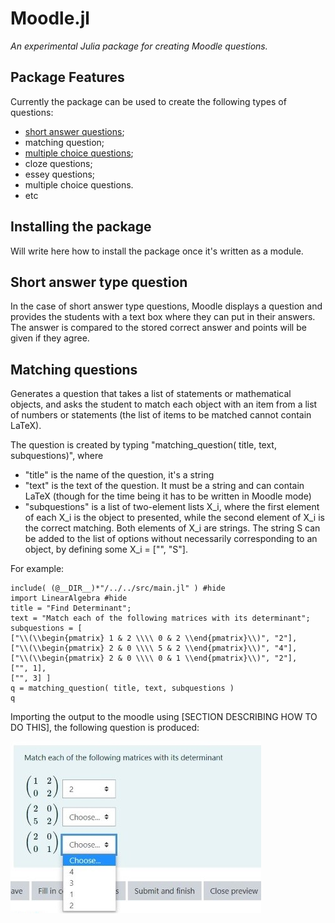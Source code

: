 # Moodle.jl
*An experimental Julia package for creating Moodle questions.*


## Package Features
Currently the package can be used to create the following types of questions:
- [short answer questions](short_answer.md);
- matching question;
- [multiple choice questions](multiple_choice.md);
- cloze questions;
- essey questions;
- multiple choice questions.
- etc

## Installing the package
Will write here how to install the package once it's written as a module.

## Short answer type question
In the case of short answer type questions, Moodle displays a question and provides the students with a text box where they can put in their answers. The answer is compared to the stored correct answer and points will be given if they agree.

## Matching questions

Generates a question that takes a list of statements or mathematical objects, and asks the student to match each object with an item from a list of numbers or statements (the list of items to be matched cannot contain LaTeX).

The question is created by typing "matching_question( title, text, subquestions)", where
- "title" is the name of the question, it's a string
- "text" is the text of the question.  It must be a string and can contain LaTeX (though for the time being it has to be written in Moodle mode)
- "subquestions" is a list of two-element lists X_i, where the first element of each X_i is the object to presented, while the second element of X_i is the correct matching.  Both elements of X_i are strings.  The string S can be added to the list of options without necessarily corresponding to an object, by defining some X_i = ["", "S"].

For example:
```@repl
include( (@__DIR__)*"/../../src/main.jl" ) #hide
import LinearAlgebra #hide
title = "Find Determinant"; 
text = "Match each of the following matrices with its determinant";
subquestions = [ 
["\\(\\begin{pmatrix} 1 & 2 \\\\ 0 & 2 \\end{pmatrix}\\)", "2"], 
["\\(\\begin{pmatrix} 2 & 0 \\\\ 5 & 2 \\end{pmatrix}\\)", "4"], 
["\\(\\begin{pmatrix} 2 & 0 \\\\ 0 & 1 \\end{pmatrix}\\)", "2"], 
["", 1], 
["", 3] ]
q = matching_question( title, text, subquestions )
q
```
Importing the output to the moodle using [SECTION DESCRIBING HOW TO DO THIS], the following question is produced:

![question](../img/MatchingExample.jpeg)